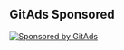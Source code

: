 ## GitAds Sponsored
[![Sponsored by GitAds](https://gitads.dev/v1/ad-serve?source=arnabnandy7/coronavirus-tracker@github)](https://gitads.dev/v1/ad-track?source=arnabnandy7/coronavirus-tracker@github)

